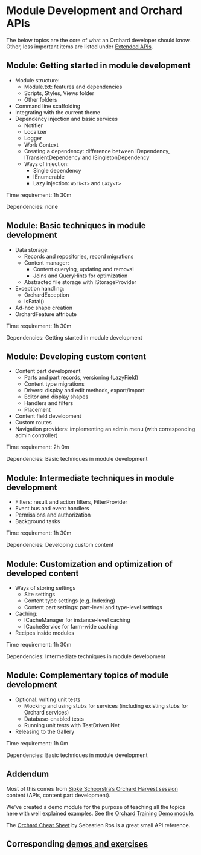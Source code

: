 # Module Development and Orchard APIs



The below topics are the core of what an Orchard developer should know. Other, less important items are listed under [Extended APIs](ExtendedApis).

Module: Getting started in module development
---------------------------------------------
- Module structure:
	- Module.txt: features and dependencies
	- Scripts, Styles, Views folder
	- Other folders
- Command line scaffolding
- Integrating with the current theme
- Dependency injection and basic services
	- Notifier
	- Localizer
	- Logger
	- Work Context
	- Creating a dependency: difference between IDependency, ITransientDependency and ISingletonDependency
	- Ways of injection:
		- Single dependency
		- IEnumerable<TDependency>
		- Lazy injection: `Work<T>` and `Lazy<T>`

Time requirement: 1h 30m

Dependencies: none

Module: Basic techniques in module development
----------------------------------------------
- Data storage:
	- Records and repositories, record migrations
	- Content manager:
		- Content querying, updating and removal
		- Joins and QueryHints for optimization
	- Abstracted file storage with IStorageProvider
- Exception handling:
	- OrchardException
	- IsFatal()
- Ad-hoc shape creation
- OrchardFeature attribute

Time requirement: 1h 30m

Dependencies: Getting started in module development

Module: Developing custom content
---------------------------------
- Content part development
	- Parts and part records, versioning (LazyField)
	- Content type migrations
	- Drivers: display and edit methods, export/import
	- Editor and display shapes
	- Handlers and filters
	- Placement
- Content field development
- Custom routes
- Navigation providers: implementing an admin menu (with corresponding admin controller)

Time requirement: 2h 0m

Dependencies: Basic techniques in module development

Module: Intermediate techniques in module development
-------------------------------------------------
- Filters: result and action filters, FilterProvider
- Event bus and event handlers
- Permissions and authorization
- Background tasks

Time requirement: 1h 30m

Dependencies: Developing custom content

Module: Customization and optimization of developed content
-----------------------------------------------------------
- Ways of storing settings
	- Site settings
	- Content type settings (e.g. Indexing)
	- Content part settings: part-level and type-level settings
- Caching:
	- ICacheManager for instance-level caching
	- ICacheService for farm-wide caching
- Recipes inside modules

Time requirement: 1h 30m

Dependencies: Intermediate techniques in module development

Module: Complementary topics of module development
--------------------------------------------------
- Optional: writing unit tests
	- Mocking and using stubs for services (including existing stubs for Orchard services)
	- Database-enabled tests
	- Running unit tests with TestDriven.Net
- Releasing to the Gallery

Time requirement: 1h 0m

Dependencies: Basic techniques in module development

Addendum
--------
Most of this comes from [Sipke Schoorstra’s Orchard Harvest session](http://www.youtube.com/watch?v=MH9mcodTX-U) content (APIs, content part development).

We've created a demo module for the purpose of teaching all the topics here with well explained examples. See the [Orchard Training Demo module](http://orchardtrainingdemo.codeplex.com/).

The [Orchard Cheat Sheet](http://sebastienros.github.com/CheatSheet/) by Sebastien Ros is a great small API reference.

Corresponding [demos and exercises](ModuleDevelopmentAndApisDemosAndExercises)
------------------------------------------------------------------------------